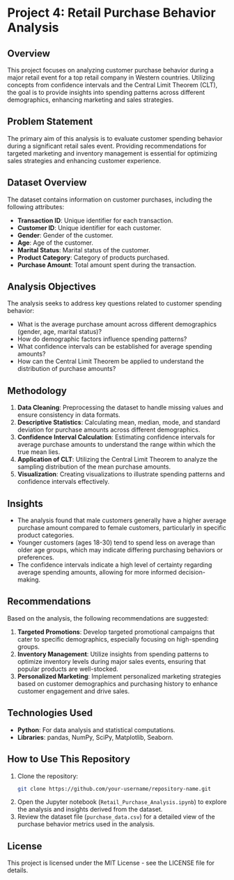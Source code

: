 # Project 4: Retail Purchase Behavior Analysis

## Overview
This project focuses on analyzing customer purchase behavior during a major retail event for a top retail company in Western countries. Utilizing concepts from confidence intervals and the Central Limit Theorem (CLT), the goal is to provide insights into spending patterns across different demographics, enhancing marketing and sales strategies.

## Problem Statement
The primary aim of this analysis is to evaluate customer spending behavior during a significant retail sales event. Providing recommendations for targeted marketing and inventory management is essential for optimizing sales strategies and enhancing customer experience.

## Dataset Overview
The dataset contains information on customer purchases, including the following attributes:
- **Transaction ID**: Unique identifier for each transaction.
- **Customer ID**: Unique identifier for each customer.
- **Gender**: Gender of the customer.
- **Age**: Age of the customer.
- **Marital Status**: Marital status of the customer.
- **Product Category**: Category of products purchased.
- **Purchase Amount**: Total amount spent during the transaction.

## Analysis Objectives
The analysis seeks to address key questions related to customer spending behavior:
- What is the average purchase amount across different demographics (gender, age, marital status)?
- How do demographic factors influence spending patterns?
- What confidence intervals can be established for average spending amounts?
- How can the Central Limit Theorem be applied to understand the distribution of purchase amounts?

## Methodology
1. **Data Cleaning**: Preprocessing the dataset to handle missing values and ensure consistency in data formats.
2. **Descriptive Statistics**: Calculating mean, median, mode, and standard deviation for purchase amounts across different demographics.
3. **Confidence Interval Calculation**: Estimating confidence intervals for average purchase amounts to understand the range within which the true mean lies.
4. **Application of CLT**: Utilizing the Central Limit Theorem to analyze the sampling distribution of the mean purchase amounts.
5. **Visualization**: Creating visualizations to illustrate spending patterns and confidence intervals effectively.

## Insights
- The analysis found that male customers generally have a higher average purchase amount compared to female customers, particularly in specific product categories.
- Younger customers (ages 18-30) tend to spend less on average than older age groups, which may indicate differing purchasing behaviors or preferences.
- The confidence intervals indicate a high level of certainty regarding average spending amounts, allowing for more informed decision-making.

## Recommendations
Based on the analysis, the following recommendations are suggested:
1. **Targeted Promotions**: Develop targeted promotional campaigns that cater to specific demographics, especially focusing on high-spending groups.
2. **Inventory Management**: Utilize insights from spending patterns to optimize inventory levels during major sales events, ensuring that popular products are well-stocked.
3. **Personalized Marketing**: Implement personalized marketing strategies based on customer demographics and purchasing history to enhance customer engagement and drive sales.

## Technologies Used
- **Python**: For data analysis and statistical computations.
- **Libraries**: pandas, NumPy, SciPy, Matplotlib, Seaborn.

## How to Use This Repository
1. Clone the repository:
   ```bash
   git clone https://github.com/your-username/repository-name.git
   ```
2. Open the Jupyter notebook (`Retail_Purchase_Analysis.ipynb`) to explore the analysis and insights derived from the dataset.
3. Review the dataset file (`purchase_data.csv`) for a detailed view of the purchase behavior metrics used in the analysis.

## License
This project is licensed under the MIT License - see the LICENSE file for details.

